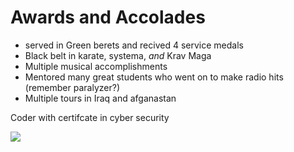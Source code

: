 # Awards and Accolades

- served in Green berets and recived 4 service medals
- Black belt in karate, systema, *and* Krav Maga
- Multiple musical accomplishments
- Mentored many great students who went on to make radio hits (remember paralyzer?)
- Multiple tours in Iraq and afganastan
 <p> Coder with certifcate in cyber security <p>


![](https://cdn.theatlantic.com/media/img/photo/2022/07/oak-fire/a01_AP22204449720919-1/original.jpg)

